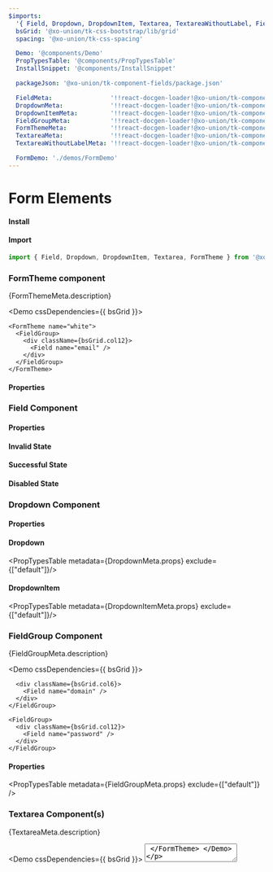 ```yaml
---
$imports:
  '{ Field, Dropdown, DropdownItem, Textarea, TextareaWithoutLabel, FieldGroup, FormTheme }': '@xo-union/tk-component-fields'
  bsGrid: '@xo-union/tk-css-bootstrap/lib/grid'
  spacing: '@xo-union/tk-css-spacing'

  Demo: '@components/Demo'
  PropTypesTable: '@components/PropTypesTable'
  InstallSnippet: '@components/InstallSnippet'

  packageJson: '@xo-union/tk-component-fields/package.json'

  FieldMeta:                '!!react-docgen-loader!@xo-union/tk-component-fields/src/components/Field'
  DropdownMeta:             '!!react-docgen-loader!@xo-union/tk-component-fields/src/components/Dropdown'
  DropdownItemMeta:         '!!react-docgen-loader!@xo-union/tk-component-fields/src/components/DropdownItem'
  FieldGroupMeta:           '!!react-docgen-loader!@xo-union/tk-component-fields/src/components/FieldGroup'
  FormThemeMeta:            '!!react-docgen-loader!@xo-union/tk-component-fields/src/components/FormTheme'
  TextareaMeta:             '!!react-docgen-loader!@xo-union/tk-component-fields/src/components/Textarea'
  TextareaWithoutLabelMeta: '!!react-docgen-loader!@xo-union/tk-component-fields/src/components/TextareaWithoutLabel'

  FormDemo: './demos/FormDemo'
---
```


# Form Elements

<FormDemo />

#### Install

<InstallSnippet packageJson={packageJson} />

#### Import

```javascript
import { Field, Dropdown, DropdownItem, Textarea, FormTheme } from '@xo-union/tk-component-fields';
```

### FormTheme component

<p>{FormThemeMeta.description}</p>

<Demo cssDependencies={{ bsGrid }}>
  <div>
    <FormTheme>
      <FieldGroup>
        <div className={bsGrid.col12}>
          <Field name="email" />
        </div>
      </FieldGroup>
    </FormTheme>

    <FormTheme name="white">
      <FieldGroup>
        <div className={bsGrid.col12}>
          <Field name="email" />
        </div>
      </FieldGroup>
    </FormTheme>
  </div>
</Demo>

#### Properties

<PropTypesTable metadata={FormThemeMeta.props} />

### Field Component

<Demo>
  <FormTheme>
    <Field name="email" />
  </FormTheme>
</Demo>

#### Properties

<PropTypesTable metadata={FieldMeta.props} />

#### Invalid State

<Demo>
  <Field name="email" state="invalid" validationMessage="Something went wrong" />
</Demo>

#### Successful State

<Demo>
  <Field name="address" state="valid" defaultValue="232 Boerum St." />
</Demo>

#### Disabled State

<Demo>
  <Field name="email" disabled />
</Demo>

### Dropdown Component

<Demo>
  <FormTheme>
    <Dropdown name="Season">
      <DropdownItem label="Winter" />
      <DropdownItem label="Spring" />
      <DropdownItem label="Summer" />
      <DropdownItem label="Fall"/>
    </Dropdown>
  </FormTheme>
</Demo>

#### Properties

#### Dropdown

<PropTypesTable metadata={DropdownMeta.props} exclude={["default"]}/>

#### DropdownItem

<PropTypesTable metadata={DropdownItemMeta.props} exclude={["default"]}/>

### FieldGroup Component

<p>{FieldGroupMeta.description}</p>

<Demo cssDependencies={{ bsGrid }}>
  <FormTheme>
    <FieldGroup>
      <div className={bsGrid.col6}>
        <Field name="email" />
      </div>

      <div className={bsGrid.col6}>
        <Field name="domain" />
      </div>
    </FieldGroup>

    <FieldGroup>
      <div className={bsGrid.col12}>
        <Field name="password" />
      </div>
    </FieldGroup>
  </FormTheme>
</Demo>

#### Properties

<PropTypesTable metadata={FieldGroupMeta.props} exclude={["default"]} />

### Textarea Component(s)

<p>{TextareaMeta.description}</p>

<Demo cssDependencies={{ bsGrid }}>
  <FormTheme>
    <Textarea name="optional-message" />
  </FormTheme>
</Demo>

<Demo cssDependencies={{ bsGrid }}>
  <FormTheme>
    <TextareaWithoutLabel name="optional-message" placeholder="Optional message" />
  </FormTheme>
</Demo>

#### Properties

##### Textarea

<PropTypesTable metadata={TextareaMeta.props} />
